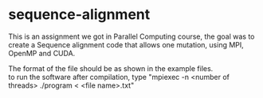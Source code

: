 # sequence-alignment
This is an assignment we got in Parallel Computing course, the goal was to create a Sequence alignment code that allows one mutation, using MPI, OpenMP and CUDA.

The format of the file should be as shown in the example files.<br>
to run the software after compilation, type "mpiexec -n \<number of threads\> ./program < \<file name\>.txt"
